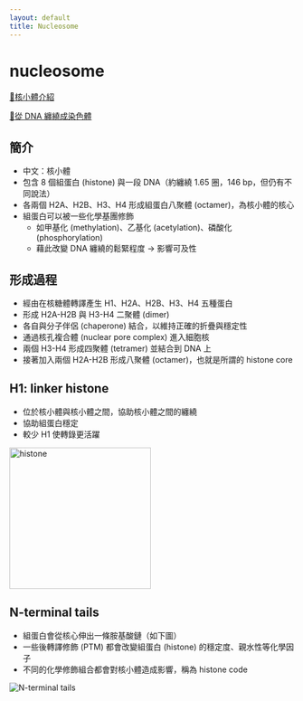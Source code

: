 ```yaml
---
layout: default
title: Nucleosome
---
```


# nucleosome

[🎥核小體介紹](https://www.youtube.com/watch?v=FYwxJnGq_8c)

[🎥從 DNA 纏繞成染色體](https://www.youtube.com/watch?v=gbSIBhFwQ4s)

## 簡介

* 中文：核小體
* 包含 8 個組蛋白 (histone) 與一段 DNA（約纏繞 1.65 圈，146 bp，但仍有不同說法）
* 各兩個 H2A、H2B、H3、H4 形成組蛋白八聚體 (octamer)，為核小體的核心
* 組蛋白可以被一些化學基團修飾
  * 如甲基化 (methylation)、乙基化 (acetylation)、磷酸化 (phosphorylation)
  * 藉此改變 DNA 纏繞的鬆緊程度 $\to$ 影響可及性

## 形成過程

* 經由在核糖體轉譯產生 H1、H2A、H2B、H3、H4 五種蛋白
* 形成 H2A-H2B 與 H3-H4 二聚體 (dimer)
* 各自與分子伴侶 (chaperone) 結合，以維持正確的折疊與穩定性
* 通過核孔複合體 (nuclear pore complex) 進入細胞核
* 兩個 H3-H4 形成四聚體 (tetramer) 並結合到 DNA 上
* 接著加入兩個 H2A-H2B 形成八聚體 (octamer)，也就是所謂的 histone core

## H1: linker histone

* 位於核小體與核小體之間，協助核小體之間的纏繞
* 協助組蛋白穩定
* 較少 H1 使轉錄更活躍

<img src="https://search-static.byjusweb.com/question-images/byjus/infinitestudent-images/ckeditor_assets/pictures/78305/content_nucleosome.png" alt="histone" style="height: 250px;"/>

## N-terminal tails

* 組蛋白會從核心伸出一條胺基酸鏈（如下圖）
* 一些後轉譯修飾 (PTM) 都會改變組蛋白 (histone) 的穩定度、親水性等化學因子
* 不同的化學修飾組合都會對核小體造成影響，稱為 histone code

<img src="https://upload.wikimedia.org/wikipedia/commons/thumb/2/23/Histone_modification.pdf/page1-799px-Histone_modification.pdf.jpg?20150701152533" alt="N-terminal tails"/>